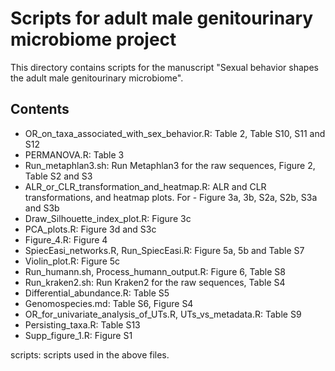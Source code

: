 # Scripts for adult male genitourinary microbiome project

This directory contains scripts for the manuscript "Sexual behavior shapes the adult male genitourinary microbiome".

## Contents

- OR_on_taxa_associated_with_sex_behavior.R: Table 2, Table S10, S11 and S12
- PERMANOVA.R: Table 3
- Run_metaphlan3.sh: Run Metaphlan3 for the raw sequences, Figure 2, Table S2 and S3
- ALR_or_CLR_transformation_and_heatmap.R: ALR and CLR transformations, and heatmap plots. For - Figure 3a, 3b, S2a, S2b, S3a and S3b
- Draw_Silhouette_index_plot.R: Figure 3c
- PCA_plots.R: Figure 3d and S3c
- Figure_4.R: Figure 4
- SpiecEasi_networks.R, Run_SpiecEasi.R: Figure 5a, 5b and Table S7
- Violin_plot.R: Figure 5c
- Run_humann.sh, Process_humann_output.R: Figure 6, Table S8
- Run_kraken2.sh: Run Kraken2 for the raw sequences, Table S4
- Differential_abundance.R: Table S5
- Genomospecies.md: Table S6, Figure S4
- OR_for_univariate_analysis_of_UTs.R, UTs_vs_metadata.R: Table S9
- Persisting_taxa.R: Table S13
- Supp_figure_1.R: Figure S1

scripts: scripts used in the above files.

